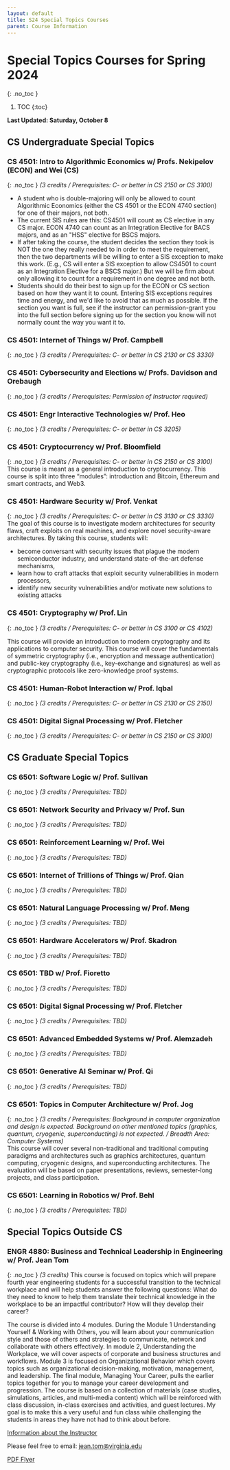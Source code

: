 ```yaml
---
layout: default
title: S24 Special Topics Courses
parent: Course Information
---
```


# Special Topics Courses for Spring 2024
{: .no_toc }

1. TOC
{:toc}


__Last Updated: Saturday, October 8__

## CS Undergraduate Special Topics

### CS 4501: Intro to Algorithmic Economics w/ Profs. Nekipelov (ECON) and Wei (CS)
{: .no_toc }
_(3 credits  / Prerequisites: C- or better in CS 2150 or CS 3100)_  

- A student who is double-majoring will only be allowed to count Algorithmic Economics (either the CS 4501 or the ECON 4740 section) for one of their majors, not both.
- The current SIS rules are this:  CS4501 will count as CS elective in any CS major. ECON 4740 can count as an Integration Elective for BACS majors, and as an "HSS" elective for BSCS majors.
- If after taking the course, the student decides the section they took is NOT the one they really needed to in order to meet the requirement, then the two departments will be willing to enter a SIS exception to make this work.  (E.g., CS will enter a SIS exception to allow CS4501 to count as an Integration Elective for a BSCS major.)  But we will be firm about only allowing it to count for a requirement in one degree and not both.
- Students should do their best to sign up for the ECON or CS section based on how they want it to count.  Entering SIS exceptions requires time and energy, and we'd like to avoid that as much as possible.  If the section you want is full, see if the instructor can permission-grant you into the full section before signing up for the section you know will not normally count the way you want it to.

### CS 4501: Internet of Things w/ Prof. Campbell
{: .no_toc }
_(3 credits  / Prerequisites: C- or better in CS 2130 or CS 3330)_  

### CS 4501: Cybersecurity and Elections w/ Profs. Davidson and Orebaugh
{: .no_toc }
_(3 credits  / Prerequisites: Permission of Instructor required)_    

### CS 4501: Engr Interactive Technologies w/ Prof. Heo
{: .no_toc }
_(3 credits  / Prerequisites: C- or better in CS 3205)_  

### CS 4501: Cryptocurrency w/ Prof. Bloomfield
{: .no_toc }
_(3 credits  / Prerequisites: C- or better in CS 2150 or CS 3100)_     
This course is meant as a general introduction to cryptocurrency. This course is split into three “modules”: introduction and Bitcoin, Ethereum and smart contracts, and Web3.

### CS 4501: Hardware Security w/ Prof. Venkat
{: .no_toc }
_(3 credits  / Prerequisites: C- or better in CS 3130 or CS 3330)_      
The goal of this course is to investigate modern architectures for security flaws, craft exploits on real machines, and explore novel security-aware architectures.  By taking this course, students will:

- become conversant with security issues that plague the modern semiconductor industry, and understand state-of-the-art defense mechanisms,
- learn how to craft attacks that exploit security vulnerabilities in modern processors,
- identify new security vulnerabilities and/or motivate new solutions to existing attacks

### CS 4501: Cryptography w/ Prof. Lin
{: .no_toc }
_(3 credits  / Prerequisites: C- or better in CS 3100 or CS 4102)_  

This course will provide an introduction to modern cryptography and its applications to computer security. This course will cover the fundamentals of symmetric cryptography (i.e., encryption and message authentication) and public-key cryptography (i.e., key-exchange and signatures) as well as cryptographic protocols like zero-knowledge proof systems. 

### CS 4501: Human-Robot Interaction w/ Prof. Iqbal
{: .no_toc }
_(3 credits  / Prerequisites: C- or better in CS 2130 or CS 2150)_  

### CS 4501: Digital Signal Processing w/ Prof. Fletcher
{: .no_toc }
_(3 credits  / Prerequisites: C- or better in CS 2150 or CS 3100)_  



## CS Graduate Special Topics

### CS 6501: Software Logic w/ Prof. Sullivan
{: .no_toc }
_(3 credits  / Prerequisites: TBD)_  

### CS 6501: Network Security and Privacy w/ Prof. Sun
{: .no_toc }
_(3 credits  / Prerequisites: TBD)_  

### CS 6501: Reinforcement Learning w/ Prof. Wei
{: .no_toc }
_(3 credits  / Prerequisites: TBD)_  

### CS 6501: Internet of Trillions of Things w/ Prof. Qian
{: .no_toc }
_(3 credits  / Prerequisites: TBD)_  

### CS 6501: Natural Language Processing w/ Prof. Meng
{: .no_toc }
_(3 credits  / Prerequisites: TBD)_  

### CS 6501: Hardware Accelerators w/ Prof. Skadron
{: .no_toc }
_(3 credits  / Prerequisites: TBD)_  

### CS 6501: TBD w/ Prof. Fioretto
{: .no_toc }
_(3 credits  / Prerequisites: TBD)_  

### CS 6501: Digital Signal Processing w/ Prof. Fletcher
{: .no_toc }
_(3 credits  / Prerequisites: TBD)_  

### CS 6501: Advanced Embedded Systems w/ Prof. Alemzadeh
{: .no_toc }
_(3 credits  / Prerequisites: TBD)_  

### CS 6501: Generative AI Seminar w/ Prof. Qi
{: .no_toc }
_(3 credits  / Prerequisites: TBD)_  

### CS 6501: Topics in Computer Architecture w/ Prof. Jog
{: .no_toc }
_(3 credits  / Prerequisites: Background in computer organization and design is expected. Background on other mentioned topics (graphics, quantum, cryogenic, superconducting) is not expected. / Breadth Area: Computer Systems)_     
This course will cover several non-traditional and traditional computing paradigms and architectures such as graphics architectures, quantum computing, cryogenic designs, and superconducting architectures. The evaluation will be based on paper presentations, reviews, semester-long projects, and class participation. 

### CS 6501: Learning in Robotics w/ Prof. Behl
{: .no_toc }
_(3 credits  / Prerequisites: TBD)_  


## Special Topics Outside CS

### ENGR 4880: Business and Technical Leadership in Engineering w/ Prof. Jean Tom
{: .no_toc }
_(3 credits)_
This course is focused on topics which will prepare fourth year engineering students for a successful transition to the technical workplace and will help students answer the following questions: What do they need to know to help them translate their technical knowledge in the workplace to be an impactful contributor? How will they develop their career?  

The course is divided into 4 modules. During the Module 1 Understanding Yourself & Working with Others, you will learn about your communication style and those of others and strategies to communicate, network and collaborate with others effectively. In module 2, Understanding the Workplace, we will cover aspects of corporate and business structures and workflows.   Module 3 is focused on Organizational Behavior which covers topics such as organizational decision-making, motivation, management, and leadership. The final module, Managing Your Career, pulls the earlier topics together for you to manage your career development and progression. The course is based on a collection of materials (case studies, simulations, articles, and multi-media content) which will be reinforced with class discussion, in-class exercises and activities, and guest lectures.  My goal is to make this a very useful and fun class while challenging the students in areas they have not had to think about before.  

[Information about the Instructor](https://engineering.virginia.edu/news/2023/09/pharmaceutical-development-exec-brings-decades-leadership-experience-visiting) 

Please feel free to email: [jean.tom@virginia.edu](mailto:jean.tom@virginia.edu)

[PDF Flyer](/semester/s24/engr4880-s24.pdf)
